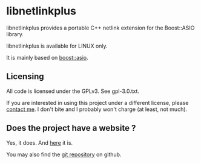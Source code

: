 libnetlinkplus
==============

libnetlinkplus provides a portable C++ netlink extension for the Boost::ASIO library.

libnetlinkplus is available for LINUX only.

It is mainly based on [boost::asio](http://www.boost.org/doc/libs/1_55_0/doc/html/boost_asio.html).

Licensing
---------

All code is licensed under the GPLv3. See gpl-3.0.txt.

If you are interested in using this project under a different license, please [contact me](mailto:julien.kauffmann__AT__freelan.org). I don't bite and I probably won't charge (at least, not much).

Does the project have a website ?
---------------------------------

Yes, it does. And [here](http://www.freelan.org) it is. 

You may also find the [git repository](https://github.com/freelan-developers/freelan-all) on github.
